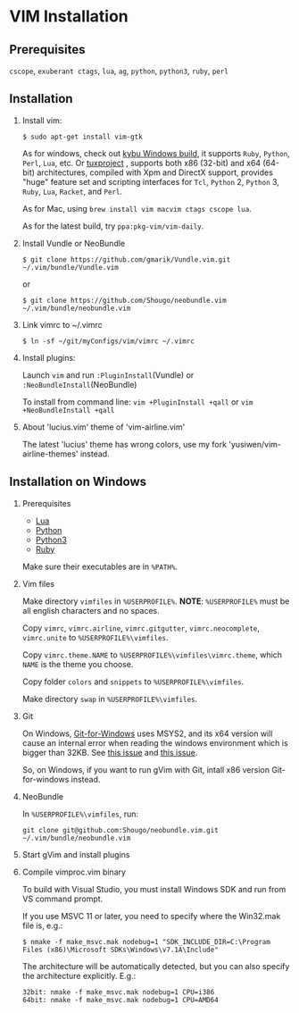 VIM Installation
================

## Prerequisites

`cscope`, `exuberant ctags`, `lua`, `ag`, `python`, `python3`, `ruby`, `perl`

## Installation

1. Install vim:

	```text
	$ sudo apt-get install vim-gtk
	```

	As for windows, check out [kybu Windows build](https://bitbucket.org/kybu/vim-for-windows-single-drop), it supports `Ruby`, `Python`, `Perl`, `Lua`, etc. Or [tuxproject](http://tuxproject.de/projects/vim) , supports both x86 (32-bit) and x64 (64-bit) architectures, compiled with Xpm and DirectX support, provides "huge" feature set and scripting interfaces for `Tcl`, `Python` 2, `Python` 3, `Ruby`, `Lua`, `Racket`, and `Perl`.

	As for Mac, using `brew install vim macvim ctags cscope lua`.

	As for the latest build, try `ppa:pkg-vim/vim-daily`.

1. Install Vundle or NeoBundle

	```text
	$ git clone https://github.com/gmarik/Vundle.vim.git ~/.vim/bundle/Vundle.vim
	```

	or

	```text
	$ git clone https://github.com/Shougo/neobundle.vim ~/.vim/bundle/neobundle.vim
	```

1. Link vimrc to ~/.vimrc

	```text
	$ ln -sf ~/git/myConfigs/vim/vimrc ~/.vimrc
	```

1. Install plugins:

	Launch `vim` and run `:PluginInstall`(Vundle) or `:NeoBundleInstall`(NeoBundle)

	To install from command line: `vim +PluginInstall +qall` or `vim +NeoBundleInstall +qall`

1. About 'lucius.vim' theme of 'vim-airline.vim'

    The latest 'lucius' theme has wrong colors, use my fork 'yusiwen/vim-airline-themes' instead.

## Installation on Windows

1. Prerequisites

    - [Lua](http://luabinaries.sourceforge.net/download.html)
    - [Python](https://www.python.org/downloads/)
    - [Python3](https://www.python.org/downloads/)
    - [Ruby](http://rubyinstaller.org/downloads/)
    
	Make sure their executables are in `%PATH%`.

2. Vim files

	Make directory `vimfiles` in `%USERPROFILE%`. **NOTE**: `%USERPROFILE%` must be all english characters and no spaces.

	Copy `vimrc`, `vimrc.airline`, `vimrc.gitgutter`, `vimrc.neocomplete`, `vimrc.unite` to `%USERPROFILE%\vimfiles`.

	Copy `vimrc.theme.NAME` to `%USERPROFILE%\vimfiles\vimrc.theme`, which `NAME` is the theme you choose.

	Copy folder `colors` and `snippets` to `%USERPROFILE%\vimfiles`.

	Make directory `swap` in `%USERPROFILE%\vimfiles`.

3. Git

	On Windows, [Git-for-Windows](https://github.com/git-for-windows/git) uses MSYS2, and its x64 version will cause an internal error when reading the windows environment which is bigger than 32KB. See [this issue](https://github.com/Alexpux/MSYS2-packages/issues/25) and [this issue](https://github.com/git-for-windows/git/issues/942).

	So, on Windows, if you want to run gVim with Git, intall x86 version Git-for-windows instead.

4. NeoBundle

	In `%USERPROFILE%\vimfiles`, run:

	```shell
	git clone git@github.com:Shougo/neobundle.vim.git ~/.vim/bundle/neobundle.vim
	```

5. Start gVim and install plugins

6. Compile vimproc.vim binary

	To build with Visual Studio, you must install Windows SDK and run from VS command prompt.

	If you use MSVC 11 or later, you need to specify where the Win32.mak file is, e.g.:

	```shell
	$ nmake -f make_msvc.mak nodebug=1 "SDK_INCLUDE_DIR=C:\Program Files (x86)\Microsoft SDKs\Windows\v7.1A\Include"
	```

	The architecture will be automatically detected, but you can also specify the architecture explicitly. E.g.:

	```shell
	32bit: nmake -f make_msvc.mak nodebug=1 CPU=i386
	64bit: nmake -f make_msvc.mak nodebug=1 CPU=AMD64
	```

